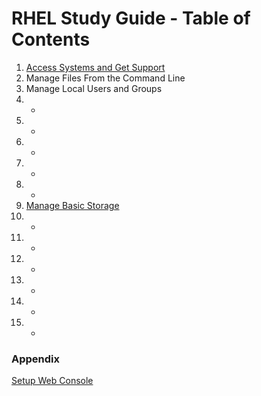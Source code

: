 # RHEL Study Guide - Table of Contents

1. [Access Systems and Get Support](https://github.com/pslucas0212/RHEL-Study-Guide-Access-Systems-and-Get-Support/tree/main)
2. Manage Files From the Command Line
3. Manage Local Users and Groups
4. -
5. -
6. -
7. -
8. -
9. [Manage Basic Storage](https://github.com/pslucas0212/RHEL-Study-Guide-Manage-Basic-Storage)
10. -
11. -
12. -
13. -
14. -
15. -

### Appendix
[Setup Web Console](https://github.com/pslucas0212/RHEL-Study-Guide-Setup-the-Web-Console/blob/main/README.md)
